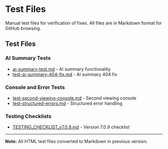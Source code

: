 # Test Files

Manual test files for verification of fixes. All files are in Markdown format for GitHub browsing.

## Test Files

### AI Summary Tests
- [ai-summary-test.md](./ai-summary-test.md) - AI summary functionality
- [test-ai-summary-404-fix.md](./test-ai-summary-404-fix.md) - AI summary 404 fix

### Console and Error Tests
- [test-second-viewing-console.md](./test-second-viewing-console.md) - Second viewing console
- [test-structured-errors.md](./test-structured-errors.md) - Structured error handling

### Testing Checklists
- [TESTING_CHECKLIST_v7.0.9.md](./TESTING_CHECKLIST_v7.0.9.md) - Version 7.0.9 checklist

---

**Note:** All HTML test files converted to Markdown in previous version.